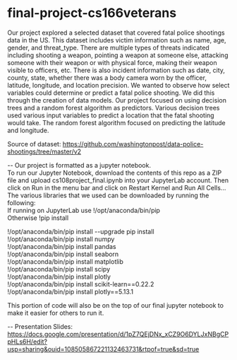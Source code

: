 # final-project-cs166veterans
Our project explored a selected dataset that covered fatal police shootings data in the US. 
This dataset includes victim information such as name, age, gender, and threat_type. There are multiple types of threats indicated including shooting a weapon, pointing a weapon at someone else, attacking someone with their weapon or with physical force, making their weapon visible to officers, etc. 
There is also incident information such as date, city, county, state, whether there was a body camera worn by the officer, latitude, longitude, and location precision.
We wanted to observe how select variables could determine or predict a fatal police shooting.
We did this through the creation of data models. 
Our project focused on using decision trees and a random forest algorithm as predictors. 
Various decision trees used various input variables to predict a location that the fatal shooting would take. 
The random forest algorithm focused on predicting the latitude and longitude.

Source of dataset: https://github.com/washingtonpost/data-police-shootings/tree/master/v2

--
Our project is formatted as a jupyter notebook. \
To run our Jupyter Notebook, download the contents of this repo as a ZIP file and upload cs108project_final.ipynb into your JupyterLab account. Then click on Run in the menu bar and click on Restart Kernel and Run All Cells...
The various libraries that we used can be downloaded by running the following:\
If running on JupyterLab use !/opt/anaconda/bin/pip \
Otherwise !pip install

!/opt/anaconda/bin/pip install --upgrade pip install \
!/opt/anaconda/bin/pip install numpy \
!/opt/anaconda/bin/pip install pandas \
!/opt/anaconda/bin/pip install seaborn \
!/opt/anaconda/bin/pip install matplotlib \
!/opt/anaconda/bin/pip install scipy \
!/opt/anaconda/bin/pip install plotly \
!/opt/anaconda/bin/pip install scikit-learn==0.22.2 \
!/opt/anaconda/bin/pip install plotly==5.13.1 

This portion of code will also be on the top of our final jupyter notebook to make it easier for others to run it. 

--
Presentation Slides: https://docs.google.com/presentation/d/1pZ7QEjDNx_xCZ9O6DYLJxNBgCPpHLs6H/edit?usp=sharing&ouid=108505867221132463731&rtpof=true&sd=true
